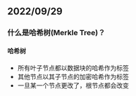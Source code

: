 ## 2022/09/29

### 什么是哈希树(Merkle Tree)？

#### 哈希树

- 所有叶子节点都以数据块的哈希作为标签
- 其他节点以其子节点的加密哈希作为标签
- 一旦某一个节点更改了，根节点都会改变
